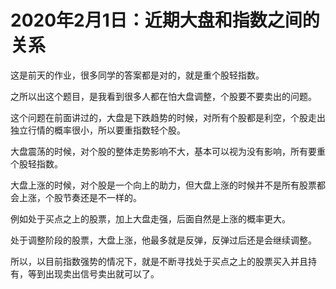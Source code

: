 # 2020年2月1日：近期大盘和指数之间的关系

这是前天的作业，很多同学的答案都是对的，就是重个股轻指数。

之所以出这个题目，是我看到很多人都在怕大盘调整，个股要不要卖出的问题。

这个问题在前面讲过的，大盘是下跌趋势的时候，对所有个股都是利空，个股走出独立行情的概率很小，所以要重指数轻个股。

大盘震荡的时候，对个股的整体走势影响不大，基本可以视为没有影响，所有要重个股轻指数。

大盘上涨的时候，对个股是一个向上的助力，但大盘上涨的时候并不是所有股票都会上涨，个股节奏还是不一样的。

例如处于买点之上的股票，加上大盘走强，后面自然是上涨的概率更大。

处于调整阶段的股票，大盘上涨，他最多就是反弹，反弹过后还是会继续调整。

所以，以目前指数强势的情况下，就是不断寻找处于买点之上的股票买入并且持有，等到出现卖出信号卖出就可以了。